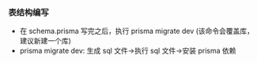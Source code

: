 ### 表结构编写

- 在 schema.prisma 写完之后，执行 prisma migrate dev (该命令会覆盖库，建议新建一个库)
- prisma migrate dev: 生成 sql 文件->执行 sql 文件->安装 prisma 依赖

